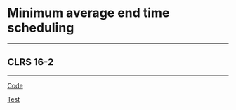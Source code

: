 
# Minimum average end time scheduling
-------------
## CLRS 16-2
-------------
[Code](https://github.com/shady831213/algorithms/blob/master/greedy/minAvgCompletedTimeSch.go)

[Test](https://github.com/shady831213/algorithms/blob/master/greedy/minAvgCompletedTimeSch_test.go)


